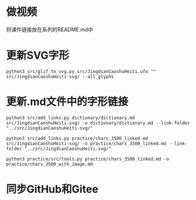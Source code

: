 # 做视频

将课件链接放在系列的README.md中

# 更新SVG字形

`python3 src/glif_to_svg.py src/JingdianCaoshuHeiti.ufo "" src/JingdianCaoshuHeiti-svg/ --all_glyphs`

# 更新.md文件中的字形链接

`python3 src/add_links.py dictionary/dictionary.md src/JingdianCaoshuHeiti-svg/ -o dictionary/dictionary.md --link-folder "../src/JingdianCaoshuHeiti-svg/"`

`python3 src/add_links.py practice/chars_3500_linked.md src/JingdianCaoshuHeiti-svg/ -o practice/chars_3500_linked.md --link-folder "../src/JingdianCaoshuHeiti-svg/"`

`python3 practice/src/tools.py practice/chars_3500_linked.md -o practice/chars_3500_with_image.md`

# 同步GitHub和Gitee